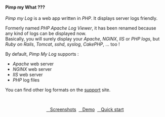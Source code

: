 #### Pimp my What ???

*Pimp my Log* is a web app written in *PHP*. It displays server logs friendly.

Formerly named *PHP Apache Log Viewer*, it has been renamed because any kind of logs can be displayed now.  
Basically, you will surely display your *Apache*, *NGINX*, *IIS* or *PHP logs*, but *Ruby on Rails*, *Tomcat*, *sshd*, *syslog*, *CakePHP*, ... too !

By default, *Pimp My Log* supports :

- *Apache* web server
- *NGINX* web server
- *IIS* web server
- *PHP* log files

You can find other log formats on the [support](http://support.pimpmylog.com) site.

<br/><center>
<a type="button" class="btn btn-sm btn-warning" href="/getting-started/screenshots.html"><span class="glyphicon glyphicon-list-alt"></span>&nbsp;&nbsp;&nbsp;Screenshots</a>
&nbsp;<a type="button" class="btn btn-sm btn-warning" href="http://demo.pimpmylog.com"><span class="glyphicon glyphicon-star"></span>&nbsp;&nbsp;&nbsp;Demo</a>
&nbsp;<a type="button" class="btn btn-sm btn-warning" href="/getting-started/quick-start.html"><span class="glyphicon glyphicon-flash"></span>&nbsp;&nbsp;&nbsp;Quick start</a>
</center>
